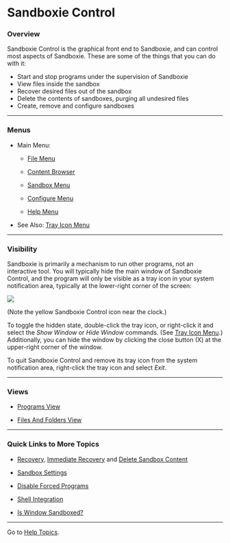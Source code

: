 # Sandboxie Control

### Overview

Sandboxie Control is the graphical front end to Sandboxie, and can control most aspects of Sandboxie. These are some of the things that you can do with it:

*   Start and stop programs under the supervision of Sandboxie
*   View files inside the sandbox
*   Recover desired files out of the sandbox
*   Delete the contents of sandboxes, purging all undesired files
*   Create, remove and configure sandboxes

* * *

### Menus

*   Main Menu:

	* [File Menu](FileMenu.md)

	* [Content Browser](ContentBrowser.md)

	* [Sandbox Menu](SandboxMenu.md)

	* [Configure Menu](ConfigureMenu.md)

	* [Help Menu](HelpMenu.md)

*   See Also: [Tray Icon Menu](TrayIconMenu.md)

* * *

### Visibility

Sandboxie is primarily a mechanism to run other programs, not an interactive tool. You will typically hide the main window of Sandboxie Control, and the program will only be visible as a tray icon in your system notification area, typically at the lower-right corner of the screen:

![](../Media/TrayIcon.png)

(Note the yellow Sandboxie Control icon near the clock.)

To toggle the hidden state, double-click the tray icon, or right-click it and select the _Show Window_ or _Hide Window_ commands. (See [Tray Icon Menu](TrayIconMenu.md).) Additionally, you can hide the window by clicking the close button (X) at the upper-right corner of the window.

To quit Sandboxie Control and remove its tray icon from the system notification area, right-click the tray icon and select _Exit_.

* * *

### Views

*   [Programs View](ProgramsView.md)

*   [Files And Folders View](FilesAndFoldersView.md)

* * *

### Quick Links to More Topics

*   [Recovery](SP_Recovery.md), [Immediate Recovery](ImmediateRecovery.md) and [Delete Sandbox Content](DeleteSandboxContent.md)

*   [Sandbox Settings](SandboxSettings.md)

*   [Disable Forced Programs](FileMenu.md#disable-forced-programs)

*   [Shell Integration](ConfigureMenu.md#windows-shell-integration)

*   [Is Window Sandboxed?](FileMenu.md#is-window-sandboxed)

* * *

Go to [Help Topics](HelpTopics.md).
